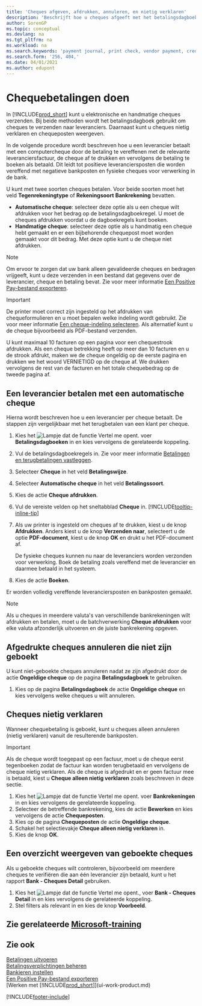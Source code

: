 ```yaml
---
title: 'Cheques afgeven, afdrukken, annuleren, en nietig verklaren'
description: 'Beschrijft hoe u cheques afgeeft met het betalingsdagboek, cheques afdrukt, en chequeposten nietig verklaart of weergeeft in Business Central.'
author: SorenGP
ms.topic: conceptual
ms.devlang: na
ms.tgt_pltfrm: na
ms.workload: na
ms.search.keywords: 'payment journal, print check, vendor payment, creditor, debt, balance due, AP'
ms.search.form: '256, 404,'
ms.date: 04/01/2021
ms.author: edupont
---
```

# <a name="make-check-payments"></a>Chequebetalingen doen

In [!INCLUDE[prod_short](includes/prod_short.md)] kunt u elektronische en handmatige cheques verzenden. Bij beide methoden wordt het betalingsdagboek gebruikt om cheques te verzenden naar leveranciers. Daarnaast kunt u cheques nietig verklaren en chequeposten weergeven.

In de volgende procedure wordt beschreven hoe u een leverancier betaalt met een computercheque door de betaling te vereffenen met de relevante leveranciersfactuur, de cheque af te drukken en vervolgens de betaling te boeken als betaald. Dit leidt tot positieve leveranciersposten die worden vereffend met negatieve bankposten en fysieke cheques voor verwerking in de bank.

U kunt met twee soorten cheques betalen. Voor beide soorten moet het veld **Tegenrekeningtype** of **Rekeningsoort** **Bankrekening** bevatten.

- **Automatische cheque**: selecteer deze optie als u een cheque wilt afdrukken voor het bedrag op de betalingsdagboekregel. U moet de cheques afdrukken voordat u de dagboekregels kunt boeken.
- **Handmatige cheque**: selecteer deze optie als u handmatig een cheque hebt gemaakt en er een bijbehorende chequepost moet worden gemaakt voor dit bedrag. Met deze optie kunt u de cheque niet afdrukken.

> [!NOTE]  
> Om ervoor te zorgen dat uw bank alleen gevalideerde cheques en bedragen vrijgeeft, kunt u deze verzenden in een bestand dat gegevens over de leverancier, cheque en betaling bevat. Zie voor meer informatie [Een Positive Pay-bestand exporteren](finance-how-positive-pay.md).

> [!IMPORTANT]
> De printer moet correct zijn ingesteld op het afdrukken van chequeformulieren en u moet bepalen welke indeling wordt gebruikt. Zie voor meer informatie [Een cheque-indeling selecteren](finance-how-define-check-layouts.md). Als alternatief kunt u de cheque bijvoorbeeld als PDF-bestand verzenden.  

U kunt maximaal 10 facturen op een pagina voor een chequestrook afdrukken. Als een cheque betrekking heeft op meer dan 10 facturen en u de strook afdrukt, maken we de cheque ongeldig op de eerste pagina en drukken we het woord VERNIETIGD op de cheque af. We drukken vervolgens de rest van de facturen en het totale chequebedrag op de tweede pagina af.

## <a name="to-pay-a-vendor-invoice-with-a-computer-check"></a>Een leverancier betalen met een automatische cheque

Hierna wordt beschreven hoe u een leverancier per cheque betaalt. De stappen zijn vergelijkbaar met het terugbetalen van een klant per cheque.

1. Kies het ![Lampje dat de functie Vertel me opent.](media/ui-search/search_small.png "Vertel me wat u wilt doen") voer **Betalingsdagboeken** in en kies vervolgens de gerelateerde koppeling.
2. Vul de betalingsdagboekregels in. Zie voor meer informatie [Betalingen en terugbetalingen vastleggen](payables-how-post-payments-refunds.md).
3. Selecteer **Cheque** in het veld **Betalingswijze**.
4. Selecteer **Automatische cheque** in het veld **Betalingssoort**.
5. Kies de actie **Cheque afdrukken**.
6. Vul de vereiste velden op het sneltabblad **Cheque** in. [!INCLUDE[tooltip-inline-tip](includes/tooltip-inline-tip_md.md)]
7. Als uw printer is ingesteld om cheques af te drukken, kiest u de knop **Afdrukken**. Anders kiest u de knop **Verzenden naar**, selecteert u de optie **PDF-document**, kiest u de knop **OK** en drukt u het PDF-document af.

    De fysieke cheques kunnen nu naar de leveranciers worden verzonden voor verwerking. Boek de betaling zoals vereffend met de leverancier en daarmee betaald in het systeem.
8. Kies de actie **Boeken**.

Er worden volledig vereffende leveranciersposten en bankposten gemaakt.

> [!NOTE]  
> Als u cheques in meerdere valuta's van verschillende bankrekeningen wilt afdrukken en betalen, moet u de batchverwerking **Cheque afdrukken** voor elke valuta afzonderlijk uitvoeren en de juiste bankrekening opgeven.

## <a name="to-cancel-printed-checks-that-are-not-posted"></a>Afgedrukte cheques annuleren die niet zijn geboekt

U kunt niet-geboekte cheques annuleren nadat ze zijn afgedrukt door de actie **Ongeldige cheque** op de pagina **Betalingsdagboek** te gebruiken.

1. Kies op de pagina **Betalingsdagboek** de actie **Ongeldige cheque** en kies vervolgens welke cheques u wilt annuleren.

## <a name="to-void-checks"></a>Cheques nietig verklaren

Wanneer chequebetaling is geboekt, kunt u cheques alleen annuleren (nietig verklaren) vanuit de resulterende bankposten.

> [!IMPORTANT]
> Als de cheque wordt toegepast op een factuur, moet u de cheque eerst tegenboeken zodat de factuur kan worden terugbetaald en vervolgens de cheque nietig verklaren. Als de cheque is afgedrukt en er geen factuur mee is betaald, kiest u **Cheque alleen nietig verklaren** zoals beschreven in deze sectie.

1. Kies het ![Lampje dat de functie Vertel me opent.](media/ui-search/search_small.png "Vertel me wat u wilt doen") voer **Bankrekeningen** in en kies vervolgens de gerelateerde koppeling.
2. Selecteer de betreffende bankrekening, kies de actie **Bewerken** en kies vervolgens de actie **Chequeposten**.
3. Kies op de pagina **Chequeposten** de actie **Ongeldige cheque**.
4. Schakel het selectievakje **Cheque alleen nietig verklaren** in.
5. Kies de knop **OK**.

## <a name="to-view-a-summary-of-posted-checks"></a>Een overzicht weergeven van geboekte cheques

Als u geboekte cheques wilt controleren, bijvoorbeeld om meerdere cheques te verifiëren die aan één leverancier zijn betaald, kunt u het rapport **Bank - Cheques Detail** gebruiken.
1. Kies het ![Lampje dat de functie Vertel me opent.](media/ui-search/search_small.png "Vertel me wat u wilt doen"), voer **Bank - Cheques Detail** in en kies vervolgens de gerelateerde koppeling.
2. Stel filters als relevant in en kies de knop **Voorbeeld**.

## <a name="see-related-microsoft-training"></a>Zie gerelateerde [Microsoft-training](/training/modules/use-checks-dynamics-365-business-central/)

## <a name="see-also"></a>Zie ook

[Betalingen uitvoeren](payables-make-payments.md)  
[Betalingsverplichtingen beheren](payables-manage-payables.md)  
[Bankieren instellen](bank-setup-banking.md)  
[Een Positive Pay-bestand exporteren](finance-how-positive-pay.md)  
[Werken met [!INCLUDE[prod_short](includes/prod_short.md)]](ui-work-product.md)  


[!INCLUDE[footer-include](includes/footer-banner.md)]
